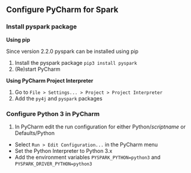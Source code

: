 ## Configure PyCharm for Spark


### Install pyspark package
**Using pip**

Since version 2.2.0 pyspark can be installed using pip

1. Install the pyspark package `pip3 install pyspark`
2. (Re)start PyCharm


**Using PyCharm Project Interpreter**

1. Go to `File > Settings... > Project > Project Interpreter`
2. Add the `py4j` and `pyspark` packages


### Configure Python 3 in PyCharm 

1. In PyCharm edit the run configuration for either Python/_scriptname_ or Defaults/Python
- Select `Run > Edit Configuration...` in the PyCharm menu
- Set the Python Interpreter to Python 3.x
- Add the environment variables `PYSPARK_PYTHON=python3` and `PYSPARK_DRIVER_PYTHON=python3`
